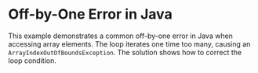 # Off-by-One Error in Java
This example demonstrates a common off-by-one error in Java when accessing array elements.  The loop iterates one time too many, causing an `ArrayIndexOutOfBoundsException`. The solution shows how to correct the loop condition.